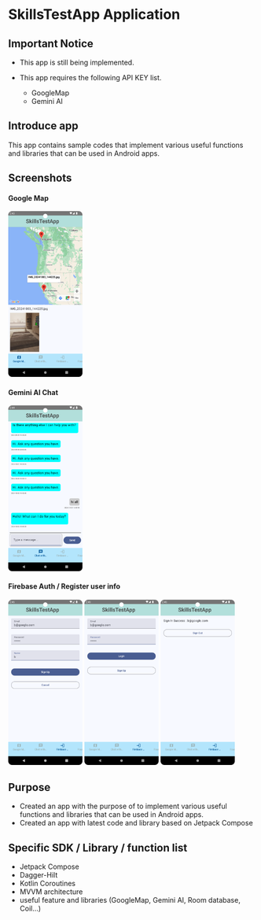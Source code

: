 # SkillsTestApp Application
## Important Notice
- This app is still being implemented.
- This app requires the following API KEY list.

  - GoogleMap
  - Gemini AI

## Introduce app
This app contains sample codes that implement various useful functions and libraries that can be used in Android apps.

## Screenshots
#### Google Map
<img src="./screenshots/GoogleMap_1.png" alt="Sample Image" style="width:30%; height:auto;">

#### Gemini AI Chat
<img src="./screenshots/GeminiChat_1.png" alt="Sample Image" style="width:30%; height:auto;">

#### Firebase Auth / Register user info
<img src="./screenshots/Firebase_1.png" alt="Sample Image" style="width:30%; height:auto;">
<img src="./screenshots/Firebase_2.png" alt="Sample Image" style="width:30%; height:auto;">
<img src="./screenshots/Firebase_3.png" alt="Sample Image" style="width:30%; height:auto;">

## Purpose
- Created an app with the purpose of to implement various useful functions and libraries that can be used in Android apps.
- Created an app with latest code and library based on Jetpack Compose 

## Specific SDK / Library / function list
- Jetpack Compose
- Dagger-Hilt
- Kotlin Coroutines
- MVVM architecture
- useful feature and libraries (GoogleMap, Gemini AI, Room database, Coil...)
